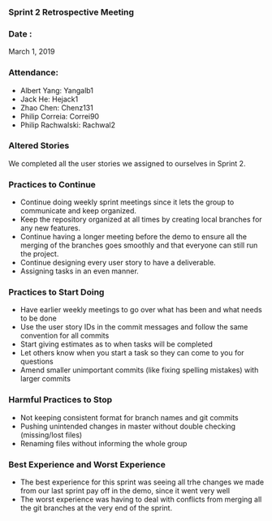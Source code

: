 ###  Sprint 2 Retrospective Meeting

### Date : 
March 1, 2019

### Attendance:
* Albert Yang: Yangalb1
* Jack He: Hejack1
* Zhao Chen: Chenz131 
* Philip Correia: Correi90
* Philip Rachwalski: Rachwal2

### Altered Stories
We completed all the user stories we assigned to ourselves in Sprint 2. 

### Practices to Continue
* Continue doing weekly sprint meetings since it lets the group to communicate and keep organized. 
* Keep the repository organized at all times by creating local branches for any new features.
* Continue having a longer meeting before the demo to ensure all the merging of the branches goes smoothly
and that everyone can still run the project.
* Continue designing every user story to have a deliverable.
* Assigning tasks in an even manner.

### Practices to Start Doing
* Have earlier weekly meetings to go over what has been and what needs to be done
* Use the user story IDs in the commit messages and follow the same convention for all commits
* Start giving estimates as to when tasks will be completed
* Let others know when you start a task so they can come to you for questions
* Amend smaller unimportant commits (like fixing spelling mistakes) with larger commits


### Harmful Practices to Stop
* Not keeping consistent format for branch names and git commits
* Pushing unintended changes in master without double checking (missing/lost files)
* Renaming files without informing the whole group

### Best Experience and Worst Experience
* The best experience for this sprint was seeing all trhe changes we made from our last sprint pay off in
the demo, since it went very well
* The worst experience was having to deal with conflicts from merging all the git branches at the very end of the sprint.
